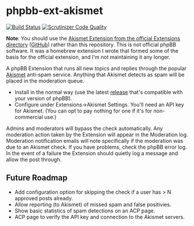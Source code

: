 # phpbb-ext-akismet

[![Build Status](https://travis-ci.org/gothick/phpbb-ext-akismet.svg?branch=master)](https://travis-ci.org/gothick/phpbb-ext-akismet)
[![Scrutinizer Code Quality](https://scrutinizer-ci.com/g/gothick/phpbb-ext-akismet/badges/quality-score.png?b=master)](https://scrutinizer-ci.com/g/gothick/phpbb-ext-akismet/?branch=master)

**Note**: You should use the [Akismet Extension from the official Extensions directory](https://www.phpbb.com/customise/db/extension/akismet/) ([GitHub](https://github.com/senky/phpbb-ext-akismet)) 
rather than this repository. This is not official phpBB software. It was a homebrew extension I wrote that formed some of the basis for the official extension, and I'm not maintaining it any longer.

A phpBB Extension that runs all new topics and replies through the popular 
[Akismet](http://akismet.com) anti-spam service. Anything that Akismet detects as spam
will be placed in the moderation queue.

* Install in the normal way (use the latest [release](https://github.com/gothick/phpbb-ext-akismet/releases) that's compatible with your version of phpBB).
* Configure under Extensions->Akismet Settings. You'll need an API key for Akismet. 
(You can opt to pay nothing for one if it's for non-commercial use.)

Admins and moderators will bypass the check automatically. Any moderation action taken by 
the Extension will appear in the Moderation log. Moderation notification emails will note
specifically if the moderation was due to an Akismet check. If you have problems, check
the phpBB error log. In the event of a failure the Extension should quietly log a message
and allow the post through.

## Future Roadmap

* Add configuration option for skipping the check if a user has > N approved posts already.
* Allow reporting (to Akismet) of missed spam and false positivies.
* Show basic statistics of spam detections on an ACP page.
* ACP page to verify the API key and connection to the Akismet servers.
